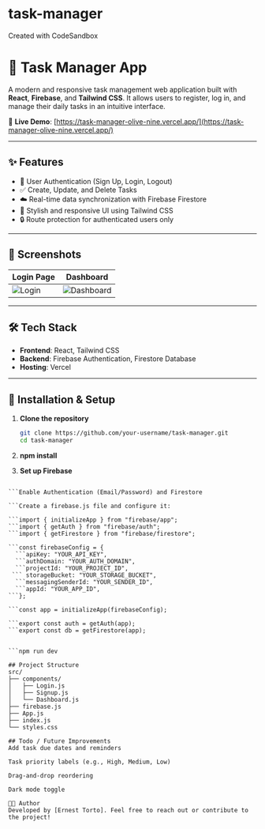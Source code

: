 # task-manager
Created with CodeSandbox

# 📝 Task Manager App

A modern and responsive task management web application built with **React**, **Firebase**, and **Tailwind CSS**. It allows users to register, log in, and manage their daily tasks in an intuitive interface.

🚀 **Live Demo**: [https://task-manager-olive-nine.vercel.app/](https://task-manager-olive-nine.vercel.app/)

---

## ✨ Features

- 🔐 User Authentication (Sign Up, Login, Logout)
- ✅ Create, Update, and Delete Tasks
- ☁️ Real-time data synchronization with Firebase Firestore
- 💅 Stylish and responsive UI using Tailwind CSS
- 🔒 Route protection for authenticated users only

---

## 📸 Screenshots

| Login Page | Dashboard |
|------------|-----------|
| ![Login](https://i.imgur.com/your-login-image.png) | ![Dashboard](https://i.imgur.com/your-dashboard-image.png) |



---

## 🛠️ Tech Stack

- **Frontend**: React, Tailwind CSS
- **Backend**: Firebase Authentication, Firestore Database
- **Hosting**: Vercel

---

## 🔧 Installation & Setup

1. **Clone the repository**
   ```bash
   git clone https://github.com/your-username/task-manager.git
   cd task-manager

2. **npm install**

3. **Set up Firebase**

```Create a Firebase project at https://console.firebase.google.com

```Enable Authentication (Email/Password) and Firestore

```Create a firebase.js file and configure it:

```import { initializeApp } from "firebase/app";
```import { getAuth } from "firebase/auth";
```import { getFirestore } from "firebase/firestore";

```const firebaseConfig = {
  ```apiKey: "YOUR_API_KEY",
  ```authDomain: "YOUR_AUTH_DOMAIN",
  ```projectId: "YOUR_PROJECT_ID",
 ``` storageBucket: "YOUR_STORAGE_BUCKET",
  ```messagingSenderId: "YOUR_SENDER_ID",
  ```appId: "YOUR_APP_ID",
```};

```const app = initializeApp(firebaseConfig);

```export const auth = getAuth(app);
```export const db = getFirestore(app);


```npm run dev

## Project Structure
src/
├── components/
│   ├── Login.js
│   ├── Signup.js
│   └── Dashboard.js
├── firebase.js
├── App.js
├── index.js
└── styles.css

## Todo / Future Improvements
Add task due dates and reminders

Task priority labels (e.g., High, Medium, Low)

Drag-and-drop reordering

Dark mode toggle

🧑‍💻 Author
Developed by [Ernest Torto]. Feel free to reach out or contribute to the project!
